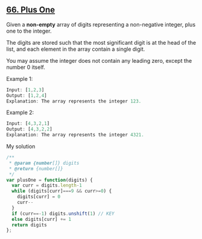 ## [66. Plus One](https://leetcode.com/problems/plus-one/)
Given a **non-empty** array of digits representing a non-negative integer, plus one to the integer.

The digits are stored such that the most significant digit is at the head of the list, and each element in the array contain a single digit.

You may assume the integer does not contain any leading zero, except the number 0 itself.

Example 1:
```js
Input: [1,2,3]
Output: [1,2,4]
Explanation: The array represents the integer 123.
```
Example 2:
```js
Input: [4,3,2,1]
Output: [4,3,2,2]
Explanation: The array represents the integer 4321.
```
My solution

```js
/**
 * @param {number[]} digits
 * @return {number[]}
 */
var plusOne = function(digits) {
  var curr = digits.length-1
  while (digits[curr]===9 && curr>=0) {
    digits[curr] = 0
    curr--
  }
  if (curr==-1) digits.unshift(1) // KEY
  else digits[curr] += 1
  return digits
};
```
